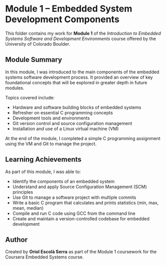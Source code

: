 # Module 1 – Embedded System Development Components

This folder contains my work for **Module 1** of the *Introduction to Embedded Systems Software and Development Environments* course offered by the University of Colorado Boulder.

## Module Summary

In this module, I was introduced to the main components of the embedded systems software development process. It provided an overview of key foundational concepts that will be explored in greater depth in future modules.

Topics covered include:

- Hardware and software building blocks of embedded systems  
- Refresher on essential C programming concepts  
- Development tools and environments  
- Git version control and source configuration management  
- Installation and use of a Linux virtual machine (VM)

At the end of the module, I completed a simple C programming assignment using the VM and Git to manage the project.

## Learning Achievements

As part of this module, I was able to:

- Identify the components of an embedded system  
- Understand and apply Source Configuration Management (SCM) principles  
- Use Git to manage a software project with multiple commits  
- Write a basic C program that calculates and prints statistics (min, max, mean, median)  
- Compile and run C code using GCC from the command line  
- Create and maintain a version-controlled codebase for embedded development

## Author

Created by **Oriol Escolà Serra** as part of the Module 1 coursework for the Coursera Embedded Systems course.
